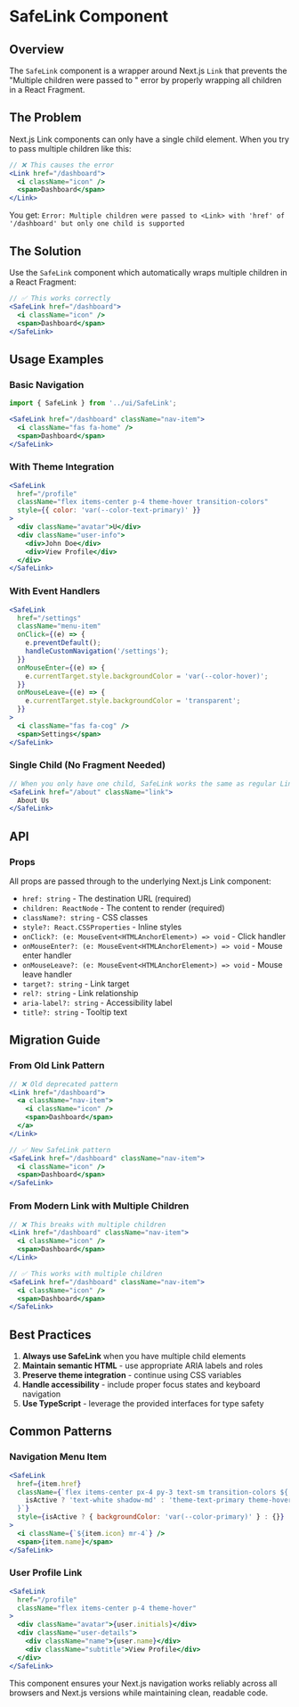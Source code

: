 # SafeLink Component

## Overview
The `SafeLink` component is a wrapper around Next.js `Link` that prevents the "Multiple children were passed to <Link>" error by properly wrapping all children in a React Fragment.

## The Problem
Next.js Link components can only have a single child element. When you try to pass multiple children like this:

```jsx
// ❌ This causes the error
<Link href="/dashboard">
  <i className="icon" />
  <span>Dashboard</span>
</Link>
```

You get: `Error: Multiple children were passed to <Link> with 'href' of '/dashboard' but only one child is supported`

## The Solution
Use the `SafeLink` component which automatically wraps multiple children in a React Fragment:

```jsx
// ✅ This works correctly
<SafeLink href="/dashboard">
  <i className="icon" />
  <span>Dashboard</span>
</SafeLink>
```

## Usage Examples

### Basic Navigation
```jsx
import { SafeLink } from '../ui/SafeLink';

<SafeLink href="/dashboard" className="nav-item">
  <i className="fas fa-home" />
  <span>Dashboard</span>
</SafeLink>
```

### With Theme Integration
```jsx
<SafeLink 
  href="/profile"
  className="flex items-center p-4 theme-hover transition-colors"
  style={{ color: 'var(--color-text-primary)' }}
>
  <div className="avatar">U</div>
  <div className="user-info">
    <div>John Doe</div>
    <div>View Profile</div>
  </div>
</SafeLink>
```

### With Event Handlers
```jsx
<SafeLink 
  href="/settings"
  className="menu-item"
  onClick={(e) => {
    e.preventDefault();
    handleCustomNavigation('/settings');
  }}
  onMouseEnter={(e) => {
    e.currentTarget.style.backgroundColor = 'var(--color-hover)';
  }}
  onMouseLeave={(e) => {
    e.currentTarget.style.backgroundColor = 'transparent';
  }}
>
  <i className="fas fa-cog" />
  <span>Settings</span>
</SafeLink>
```

### Single Child (No Fragment Needed)
```jsx
// When you only have one child, SafeLink works the same as regular Link
<SafeLink href="/about" className="link">
  About Us
</SafeLink>
```

## API

### Props
All props are passed through to the underlying Next.js Link component:

- `href: string` - The destination URL (required)
- `children: ReactNode` - The content to render (required)
- `className?: string` - CSS classes
- `style?: React.CSSProperties` - Inline styles
- `onClick?: (e: MouseEvent<HTMLAnchorElement>) => void` - Click handler
- `onMouseEnter?: (e: MouseEvent<HTMLAnchorElement>) => void` - Mouse enter handler
- `onMouseLeave?: (e: MouseEvent<HTMLAnchorElement>) => void` - Mouse leave handler
- `target?: string` - Link target
- `rel?: string` - Link relationship
- `aria-label?: string` - Accessibility label
- `title?: string` - Tooltip text

## Migration Guide

### From Old Link Pattern
```jsx
// ❌ Old deprecated pattern
<Link href="/dashboard">
  <a className="nav-item">
    <i className="icon" />
    <span>Dashboard</span>
  </a>
</Link>

// ✅ New SafeLink pattern
<SafeLink href="/dashboard" className="nav-item">
  <i className="icon" />
  <span>Dashboard</span>
</SafeLink>
```

### From Modern Link with Multiple Children
```jsx
// ❌ This breaks with multiple children
<Link href="/dashboard" className="nav-item">
  <i className="icon" />
  <span>Dashboard</span>
</Link>

// ✅ This works with multiple children
<SafeLink href="/dashboard" className="nav-item">
  <i className="icon" />
  <span>Dashboard</span>
</SafeLink>
```

## Best Practices

1. **Always use SafeLink** when you have multiple child elements
2. **Maintain semantic HTML** - use appropriate ARIA labels and roles
3. **Preserve theme integration** - continue using CSS variables
4. **Handle accessibility** - include proper focus states and keyboard navigation
5. **Use TypeScript** - leverage the provided interfaces for type safety

## Common Patterns

### Navigation Menu Item
```jsx
<SafeLink 
  href={item.href}
  className={`flex items-center px-4 py-3 text-sm transition-colors ${
    isActive ? 'text-white shadow-md' : 'theme-text-primary theme-hover'
  }`}
  style={isActive ? { backgroundColor: 'var(--color-primary)' } : {}}
>
  <i className={`${item.icon} mr-4`} />
  <span>{item.name}</span>
</SafeLink>
```

### User Profile Link
```jsx
<SafeLink 
  href="/profile"
  className="flex items-center p-4 theme-hover"
>
  <div className="avatar">{user.initials}</div>
  <div className="user-details">
    <div className="name">{user.name}</div>
    <div className="subtitle">View Profile</div>
  </div>
</SafeLink>
```

This component ensures your Next.js navigation works reliably across all browsers and Next.js versions while maintaining clean, readable code.